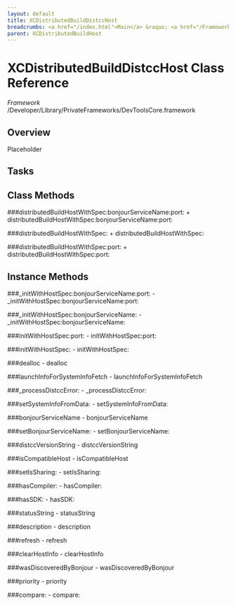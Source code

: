 ```yaml
---
layout: default
title: XCDistributedBuildDistccHost
breadcrumbs: <a href="/index.html">Main</a> &raquo; <a href="/Frameworks.html">Framework</a> &raquo; <a href="/Frameworks/DevToolsCore.html">DevToolsCore</a> &raquo; XCDistributedBuildDistccHost
parent: XCDistributedBuildHost 
---
```

# XCDistributedBuildDistccHost Class Reference

*Framework* /Developer/Library/PrivateFrameworks/DevToolsCore.framework

## Overview

Placeholder

## Tasks

## Class Methods

<a name="+distributedBuildHostWithSpec:bonjourServiceName:port:"></a>
###distributedBuildHostWithSpec:bonjourServiceName:port:
    + distributedBuildHostWithSpec:bonjourServiceName:port:

<a name="+distributedBuildHostWithSpec:"></a>
###distributedBuildHostWithSpec:
    + distributedBuildHostWithSpec:

<a name="+distributedBuildHostWithSpec:port:"></a>
###distributedBuildHostWithSpec:port:
    + distributedBuildHostWithSpec:port:

## Instance Methods

<a name="-_initWithHostSpec:bonjourServiceName:port:"></a>
###_initWithHostSpec:bonjourServiceName:port:
    - _initWithHostSpec:bonjourServiceName:port:

<a name="-_initWithHostSpec:bonjourServiceName:"></a>
###_initWithHostSpec:bonjourServiceName:
    - _initWithHostSpec:bonjourServiceName:

<a name="-initWithHostSpec:port:"></a>
###initWithHostSpec:port:
    - initWithHostSpec:port:

<a name="-initWithHostSpec:"></a>
###initWithHostSpec:
    - initWithHostSpec:

<a name="-dealloc"></a>
###dealloc
    - dealloc

<a name="-launchInfoForSystemInfoFetch"></a>
###launchInfoForSystemInfoFetch
    - launchInfoForSystemInfoFetch

<a name="-_processDistccError:"></a>
###_processDistccError:
    - _processDistccError:

<a name="-setSystemInfoFromData:"></a>
###setSystemInfoFromData:
    - setSystemInfoFromData:

<a name="-bonjourServiceName"></a>
###bonjourServiceName
    - bonjourServiceName

<a name="-setBonjourServiceName:"></a>
###setBonjourServiceName:
    - setBonjourServiceName:

<a name="-distccVersionString"></a>
###distccVersionString
    - distccVersionString

<a name="-isCompatibleHost"></a>
###isCompatibleHost
    - isCompatibleHost

<a name="-setIsSharing:"></a>
###setIsSharing:
    - setIsSharing:

<a name="-hasCompiler:"></a>
###hasCompiler:
    - hasCompiler:

<a name="-hasSDK:"></a>
###hasSDK:
    - hasSDK:

<a name="-statusString"></a>
###statusString
    - statusString

<a name="-description"></a>
###description
    - description

<a name="-refresh"></a>
###refresh
    - refresh

<a name="-clearHostInfo"></a>
###clearHostInfo
    - clearHostInfo

<a name="-wasDiscoveredByBonjour"></a>
###wasDiscoveredByBonjour
    - wasDiscoveredByBonjour

<a name="-priority"></a>
###priority
    - priority

<a name="-compare:"></a>
###compare:
    - compare:


